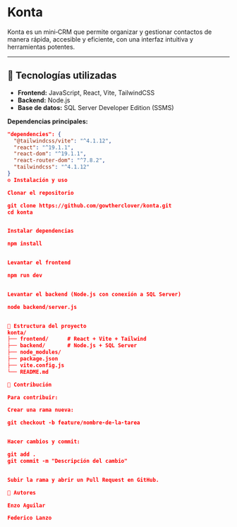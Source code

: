 # Konta

Konta es un mini‑CRM que permite organizar y gestionar contactos de manera rápida, accesible y eficiente, con una interfaz intuitiva y herramientas potentes.

---

## 🚀 Tecnologías utilizadas

- **Frontend:** JavaScript, React, Vite, TailwindCSS  
- **Backend:** Node.js  
- **Base de datos:** SQL Server Developer Edition (SSMS)  

**Dependencias principales:**
```json
"dependencies": {
  "@tailwindcss/vite": "^4.1.12",
  "react": "^19.1.1",
  "react-dom": "^19.1.1",
  "react-router-dom": "^7.8.2",
  "tailwindcss": "^4.1.12"
}
⚙️ Instalación y uso

Clonar el repositorio

git clone https://github.com/gowtherclover/konta.git
cd konta


Instalar dependencias

npm install


Levantar el frontend

npm run dev


Levantar el backend (Node.js con conexión a SQL Server)

node backend/server.js


📂 Estructura del proyecto
konta/
├── frontend/      # React + Vite + Tailwind
├── backend/       # Node.js + SQL Server
├── node_modules/
├── package.json
├── vite.config.js
└── README.md

🤝 Contribución

Para contribuir:

Crear una rama nueva:

git checkout -b feature/nombre-de-la-tarea


Hacer cambios y commit:

git add .
git commit -m "Descripción del cambio"


Subir la rama y abrir un Pull Request en GitHub.

👥 Autores

Enzo Aguilar

Federico Lanzo
